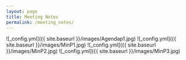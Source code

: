 ```yaml
---
layout: page
title: Meeting Notes
permalink: /meeting_notes/
---
```


![_config.yml]({{ site.baseurl }}/images/Agendap1.jpg)
![_config.yml]({{ site.baseurl }}/images/MinP1.jpg)
![_config.yml]({{ site.baseurl }}/images/MinP2.jpg)
![_config.yml]({{ site.baseurl }}/images/MinP3.jpg)
